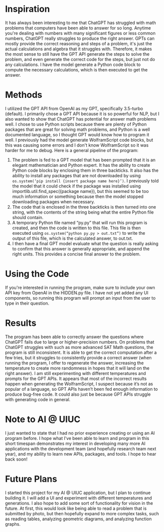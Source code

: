 # Inspiration
It has always been interesting to me that ChatGPT has struggled with math problems that computers have been able to answer for so long. Anytime you're dealing with numbers with many significant figures or less common numbers, ChatGPT really struggles to produce the right answer. GPTs can mostly provide the correct reasoning and steps of a problem, it's just the actual calculations and algebra that it struggles with. Therefore, it makes the most sense to still have the GPT API generate the steps to solve the problem, and even generate the correct code for the steps, but just not do any calculations. I have the model generate a Python code block to compute the necessary calculations, which is then executed to get the answer.

# Methods
I utilized the GPT API from OpenAI as my GPT, specifically 3.5-turbo (default). I primarily chose a GPT API because it is so powerful for NLP, but I also wanted to show that ChatGPT has potential for answer math problems well. I chose to use Python scripts because there are plenty of Python packages that are great for solving math problems, and Python is a well documented language, so I thought GPT would know how to program it well. I previously had the model generate WolframScript code blocks, but this was causing some errors and I don't know WolframScript so it was harder for me to debug.
Here is a general pipeline of the program:
1. The problem is fed to a GPT model that has been prompted that it is an elegant mathematician and Python expert. It has the ability to create Python code blocks by enclosing them in three backticks. It also has the ability to install any packages that are not downloaded by using ```os.system(‘pip install {insert package name here}’)```. I previously told the model that it could check if the package was installed using importlib.util.find_spec({package name}), but this seemed to be too much information or something because then the model stopped downloading packages when necessary.
2. The code that is enclosed in the three backticks is then turned into one string, with the contents of the string being what the entire Python file should contain.
3. A temporary Python file named “py.py” that will run this program is created, and then the code is written to this file. This file is then executed using ```os.system(“python py.py > out.txt”)``` to write the output of this file, which is the calculated answer, to out.txt.
4. I then have a final GPT model evaluate what the question is really asking to confirm that this answer is generally appropriate, and append the right units. This provides a concise final answer to the problem.

# Using the Code
If you're interested in running the program, make sure to include your own API key from OpenAI in the HIDDEN.py file.
I have not yet added any UI components, so running this program will prompt an input from the user to type in their question. 

# Results
The program has been able to correctly answer the questions where ChatGPT fails due to large or higher-precision numbers. On problems that ChatGPT struggles with such as more advanced SAT Math questions, the program is still inconsistent. It is able to get the correct computation after a few tries, but it struggles to consistently provide a correct answer (when running the program, I offer to regenerate the answer, increasing the temperature to create more randomness in hopes that it will land on the right answer). I am still experimenting with different temperatures and prompts for the GPT APIs. It appears that most of the incorrect results happen when generating the WolframScript, I suspect because it’s not as popular of a language, so GPT APIs haven’t been fed enough information to produce bug-free code. It could also just be because GPT APIs struggle with generating code in general.

# Note to AI @ UIUC
I just wanted to state that I had no prior experience creating or using an AI program before. I hope what I've been able to learn and program in this short timespan demonstrates my interest in developing many more AI applications with the development team (and hopefully research team next year), and my ability to learn new APIs, packages, and tools. I hope to hear back soon!

# Future Plans
I started this project for my AI @ UIUC application, but I plan to continue building it. I will add a UI and experiment with different temperatures and generations. I also hope to add some sort of functionality for vision in the future. At first, this would look like being able to read a problem that is submitted by photo, but then hopefully expand to more complex tasks, such as reading tables, analyzing geometric diagrams, and analyzing function graphs.

